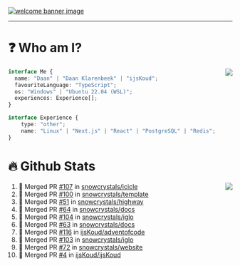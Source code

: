 <h1 align="center" style="display:none;"></h1>

<a href="https://ijskoud.dev/"><img src="https://cdn.ijskoud.dev/files/IIcds5oPKl.png" alt="welcome banner image" /></a>

---

# ❓ Who am I?

<img align="right" src="http://gh-stats.ijskoud.dev/api/top-langs?username=ijsKoud&cache_seconds=1800&layout=compact&hide_border=true&hide_rank=true&show_icons=true&theme=dark&title_color=ffffff&hide_border=true&locale=en" />

```typescript
interface Me {
  name: "Daan" | "Daan Klarenbeek" | "ijsKoud";
  favouriteLanguage: "TypeScript";
  os: "Windows" | "Ubuntu 22.04 (WSL)";
  experiences: Experience[];
}

interface Experience {
    type: "other";
    name: "Linux" | "Next.js" | "React" | "PostgreSQL" | "Redis";
}
```

# 🔥 Github Stats

<img align="right" src="http://gh-stats.ijskoud.dev/api? username=ijsKoud&cache_seconds=1800&hide_border=true&hide_rank=true&show_icons=true&theme=dark&title_color=ffffff&hide_border=true&locale=en">

<!--START_SECTION:activity-->
1. 🎉 Merged PR [#107](https://github.com/snowcrystals/icicle/pull/107) in [snowcrystals/icicle](https://github.com/snowcrystals/icicle)
2. 🎉 Merged PR [#100](https://github.com/snowcrystals/template/pull/100) in [snowcrystals/template](https://github.com/snowcrystals/template)
3. 🎉 Merged PR [#51](https://github.com/snowcrystals/highway/pull/51) in [snowcrystals/highway](https://github.com/snowcrystals/highway)
4. 🎉 Merged PR [#64](https://github.com/snowcrystals/docs/pull/64) in [snowcrystals/docs](https://github.com/snowcrystals/docs)
5. 🎉 Merged PR [#104](https://github.com/snowcrystals/iglo/pull/104) in [snowcrystals/iglo](https://github.com/snowcrystals/iglo)
6. 🎉 Merged PR [#63](https://github.com/snowcrystals/docs/pull/63) in [snowcrystals/docs](https://github.com/snowcrystals/docs)
7. 🎉 Merged PR [#116](https://github.com/ijsKoud/adventofcode/pull/116) in [ijsKoud/adventofcode](https://github.com/ijsKoud/adventofcode)
8. 🎉 Merged PR [#103](https://github.com/snowcrystals/iglo/pull/103) in [snowcrystals/iglo](https://github.com/snowcrystals/iglo)
9. 🎉 Merged PR [#72](https://github.com/snowcrystals/website/pull/72) in [snowcrystals/website](https://github.com/snowcrystals/website)
10. 🎉 Merged PR [#4](https://github.com/ijsKoud/ijsKoud/pull/4) in [ijsKoud/ijsKoud](https://github.com/ijsKoud/ijsKoud)
<!--END_SECTION:activity-->

<h1 align="center" style="display:none;"></h1>
